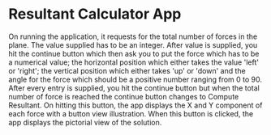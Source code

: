 # Resultant Calculator App
On running the application, it requests for the total number of forces in the plane. The value supplied has to be an integer. After value is supplied, you hit the continue button which then ask you to put the force which has to be a numerical value; the horizontal position which either takes the value 'left' or 'right'; the vertical position which either takes 'up' or 'down' and the angle for the force which should be a positive number ranging from 0 to 90. After every entry is supplied, you hit the continue button but when the total number of force is reached the continue button changes to Compute Resultant. On hitting this button, the app displays the X and Y component of each force with a button view illustration. When this button is clicked, the app displays the pictorial view of the solution.  
